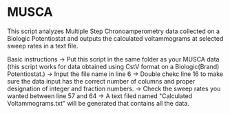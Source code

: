 # MUSCA
This script analyzes Multiple Step Chronoamperometry data collected on a Biologic Potentiostat and outputs the calculated voltammograms at selected sweep rates in a text file.

Basic instructions
→ Put this script in the same folder as your MUSCA data (this script works for data obtained using CstV format on a Biologic(Brand) Potentiostat.)
→ Input the file name in line 6
→ Double chekc line 16 to make sure the data input has the correct number of columns and proper designation of integer and fraction numbers.
→ Check the sweep rates you wanted between line 57 and 64
→ A text filed named "Calculated Voltammograms.txt" will be generated that contains all the data.
